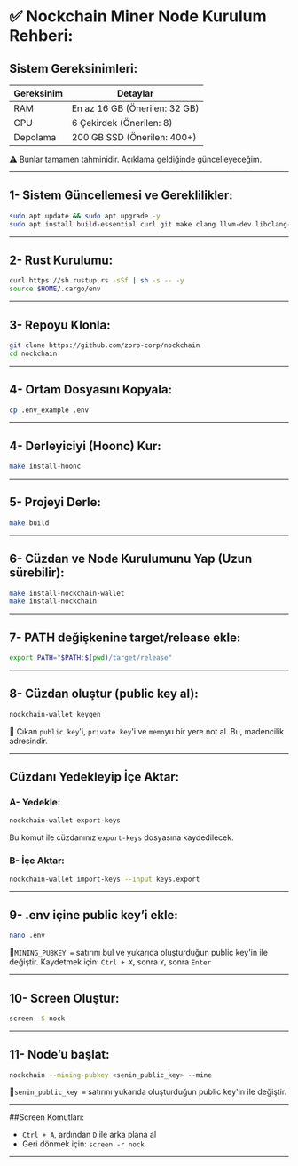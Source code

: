 # ✅ Nockchain Miner Node Kurulum Rehberi:

## Sistem Gereksinimleri:

| Gereksinim       | Detaylar                   |
|------------------|----------------------------|
| RAM              | En az 16 GB (Önerilen: 32 GB)|
| CPU              | 6 Çekirdek (Önerilen: 8)   |
| Depolama         | 200 GB SSD (Önerilen: 400+) |

⚠️ Bunlar tamamen tahminidir. Açıklama geldiğinde güncelleyeceğim.

---

## 1- Sistem Güncellemesi ve Gereklilikler:
```bash
sudo apt update && sudo apt upgrade -y
sudo apt install build-essential curl git make clang llvm-dev libclang-dev -y
```

---

## 2- Rust Kurulumu:
```bash
curl https://sh.rustup.rs -sSf | sh -s -- -y
source $HOME/.cargo/env
```

---

## 3- Repoyu Klonla:
```bash
git clone https://github.com/zorp-corp/nockchain
cd nockchain
```

---

## 4- Ortam Dosyasını Kopyala:

```bash
cp .env_example .env
```

---

## 4- Derleyiciyi (Hoonc) Kur:
```bash
make install-hoonc
```

---

## 5- Projeyi Derle:
```bash
make build
```

---

## 6- Cüzdan ve Node Kurulumunu Yap (Uzun sürebilir):
```bash
make install-nockchain-wallet
make install-nockchain
```

---

## 7- PATH değişkenine target/release ekle:
```bash
export PATH="$PATH:$(pwd)/target/release"
```

---

## 8- Cüzdan oluştur (public key al):
```bash
nockchain-wallet keygen
```
📌 Çıkan `public key`'i, `private key`'i ve `memo`yu bir yere not al. Bu, madencilik adresindir.

---

## Cüzdanı Yedekleyip İçe Aktar:

### A- Yedekle:
```bash
nockchain-wallet export-keys
```
Bu komut ile cüzdanınız `export-keys` dosyasına kaydedilecek.

### B- İçe Aktar:
```bash
nockchain-wallet import-keys --input keys.export
```

---

## 9- .env içine public key’i ekle:
```bash
nano .env
```
📌`MINING_PUBKEY =` satırını bul ve yukarıda oluşturduğun public key'in ile değiştir. 
Kaydetmek için: `Ctrl + X`, sonra `Y`, sonra `Enter`

---

## 10- Screen Oluştur:

```bash
screen -S nock
```

---

## 11- Node’u başlat:
```bash
nockchain --mining-pubkey <senin_public_key> --mine
```
📌`senin_public_key =` satırını yukarıda oluşturduğun public key'in ile değiştir.

---

##Screen Komutları:
- `Ctrl + A`, ardından `D` ile arka plana al
- Geri dönmek için: `screen -r nock`

---

